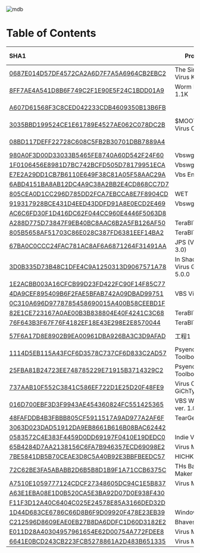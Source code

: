 ![mdb](https://user-images.githubusercontent.com/6315083/192282485-b77f3080-0b6b-4624-b85e-1c619cc2441a.png)
# Table of Contents
| SHA1 | Product Name | Version Number | Form titles |
| :--- | --- | --- | --- |
| [0687E014D57DF4572CA2A6D7F7A5A6964CB2EBC2](./Reports/0687E014D57DF4572CA2A6D7F7A5A6964CB2EBC2.md) | The Simple WinScript Virus Kit | 1.01.0011 | The Simple WinScript Virus Kit v. 1.1k |
| [8FF7AE4A541D8B6F749C2F1E90E5F24C1BDD01A9](./Reports/8FF7AE4A541D8B6F749C2F1E90E5F24C1BDD01A9.md) | Worm Irc Script Kit 1.1K | 1.01.0011 | [WISK] Worm Irc Script Kit 1.1k  |
| [A607D61568F3C8CED042233CDB4609350B13B6FB](./Reports/A607D61568F3C8CED042233CDB4609350B13B6FB.md) |  |  | Senna Spy Internet Worm Generator 2000 Version 1.00 |
| [3035BBD199524CE1E61789E4527AE062C078DC2B](./Reports/3035BBD199524CE1E61789E4527AE062C078DC2B.md) | $MOOTHiE's Macro Virus Creator Ver. 1.0 | 1.00 |  $MOOTHiE's Macro Virus Creator 2000 Ver. 1.0 |
| [08BD117DEFF22728C608C5FB2B30701DBB7889A4](./Reports/08BD117DEFF22728C608C5FB2B30701DBB7889A4.md) |  |  | Senna Spy Internet Worm Generator 2000 - 2.0 |
| [980A0F3D00D33033B5465FE8740A60D542F24F60](./Reports/980A0F3D00D33033B5465FE8740A60D542F24F60.md) | Vbswg 2 | 2.00 | Form1 |
| [1F0106456E8981D7BC742BCFD505D78179951ECA](./Reports/1F0106456E8981D7BC742BCFD505D78179951ECA.md) | Vbswg 2 | 2.00 | Form1 |
| [E7E2A29DD1CB7B6110E649F38C81A05F58AAC29A](./Reports/E7E2A29DD1CB7B6110E649F38C81A05F58AAC29A.md) | Vbs Encrypter | 0.00.0001 | Vbs Encrypter 0.01- By [K] |
| [6ABD4151BA8AB12DC4A9C38A2BB2E4CD868CC7D7](./Reports/6ABD4151BA8AB12DC4A9C38A2BB2E4CD868CC7D7.md) |  |  | Úvodní slova, ProgMenu 0.30 |
| [805CEA0D1CC296D785DD2FCA7EBCCA8E7F8904CD](./Reports/805CEA0D1CC296D785DD2FCA7EBCCA8E7F8904CD.md) | WET | 2.00 | The Walrus Encryption Tool (WET) |
| [919317928BCE431D4EED43DDFD91A8E0ECD2E469](./Reports/919317928BCE431D4EED43DDFD91A8E0ECD2E469.md) | Vbswg 2 | 2.00 | Vbswg 2 Beta - By [K] |
| [AC6C6FD30F1D416DC62F044CC960E4446F5063D8](./Reports/AC6C6FD30F1D416DC62F044CC960E4446F5063D8.md) |  |  | p0ke's WormGen 2.0 |
| [A288D775D73847F9EB40BC8AAC6B2A5FB126AF50](./Reports/A288D775D73847F9EB40BC8AAC6B2A5FB126AF50.md) | TeraBIT Virus Maker | 2.08 | TeraBIT Virus Maker 2.8 SE |
| [805B5658AF51703C86E028C387FD6381EEF14BA2](./Reports/805B5658AF51703C86E028C387FD6381EEF14BA2.md) | TeraBIT Virus Maker | 2.08 | Coded in VB 6.0 By m_reza00 |
| [67BA0C0CCC24FAC781AC8AF6A6871264F31491AA](./Reports/67BA0C0CCC24FAC781AC8AF6A6871264F31491AA.md) | JPS (Virus Maker 3.0) | 3.0.0.0 | JPS ( Virus Maker 3.0 ) |
| [3D0B335D73B48C1DFE4C9A1250313D9067571A78](./Reports/3D0B335D73B48C1DFE4C9A1250313D9067571A78.md) | In Shadow Batch Virus Generator - v 5.0.0 | 5.0.0.0 | In Shadow Batch Gen - Agreement |
| [1E2ACBB003A16CFCB99D23FD422FC90F14F85C77](./Reports/1E2ACBB003A16CFCB99D23FD422FC90F14F85C77.md) |  | 1.0.0.0 | Virus maker 2000 |
| [4DA9CEF895409B6F2FAE5BFAB742A09DBAD99751](./Reports/4DA9CEF895409B6F2FAE5BFAB742A09DBAD99751.md) | VBS Virus Maker | 1.00 | Virus Maker 1.0 |
| [0C310A696D9778785458690015A400B58CEEBD1F](./Reports/0C310A696D9778785458690015A400B58CEEBD1F.md) |  | 2.0.1.0 | Virus Matic 2010, Welcome |
| [82E1CE723167A0AE00B3B838804E40F4241C3C68](./Reports/82E1CE723167A0AE00B3B838804E40F4241C3C68.md) | TeraBIT Virus Maker | 3.02 | TeraBIT Virus Maker 3.2 |
| [76F643B3F67F76F4182EF18E43E298E2E8570044](./Reports/76F643B3F67F76F4182EF18E43E298E2E8570044.md) | TeraBIT Virus Maker | 3.01 | TeraBIT Virus Maker 3.1 |
| [57F6A17D8E8902B9EA00961DBA926BA3C3D9AFAD](./Reports/57F6A17D8E8902B9EA00961DBA926BA3C3D9AFAD.md) | 工程1 | 1.00 | ¶¯öèÃâ²éÉ±ASPºóÃÅÉú³ÉÆ÷£¨²âÊÔ°æ£¡£© |
| [1114D5EB115A43FCF6D3578C737CF6D833C2AD57](./Reports/1114D5EB115A43FCF6D3578C737CF6D833C2AD57.md) | Psyence - VBS Worm Toolbox | 1.00.0033 | VBS Worm Toolbox |
| [25FBA81B24723EE748785229E71915B3714329C2](./Reports/25FBA81B24723EE748785229E71915B3714329C2.md) | Psyence - VBS Worm Toolbox | 1.00.0034 | VBS Worm Toolbox |
| [737AAB10F552C3841C586EF722D1E25D20F48FE9](./Reports/737AAB10F552C3841C586EF722D1E25D20F48FE9.md) | Virus Creator 1.3 by GiChTy | 1.00 | Gclt 2.1 mailbomber |
| [016D700EBF3D3F9943AE454360824FC551425365](./Reports/016D700EBF3D3F9943AE454360824FC551425365.md) | VBS Worms Coder ver. 1.00 | 1.00 | Vbs Worms Coder - By J Wallace |
| [48FAFDDB4B3FBBB805CF5911517A9AD977A2AF6F](./Reports/48FAFDDB4B3FBBB805CF5911517A9AD977A2AF6F.md) | TearGen | VBSWG | 1.00 | Form1 |
| [3063D023DAD51912DA9EB8661B616B08BAC62442](./Reports/3063D023DAD51912DA9EB8661B616B08BAC62442.md) |  |  | Indra VBS Worm Construction Kit |
| [0583572C4E383F4459D0DD69197F0410E19DEDC0](./Reports/0583572C4E383F4459D0DD69197F0410E19DEDC0.md) | Indie Virus Maker | 1.1.1.0 | Indie Virus Maker |
| [65B4284D7AA2138156C6FA7B946357ECD69098E2](./Reports/65B4284D7AA2138156C6FA7B946357ECD69098E2.md) | Virus Maker V3.0 | 3.0.0.0 | Caricamento... |
| [7BE5841DB5B70CEAE3D8C5A40B92E3BBFBEEDC57](./Reports/7BE5841DB5B70CEAE3D8C5A40B92E3BBFBEEDC57.md) | HICHKAS | 1.00 |  HIC-HKAS Virus Maker |
| [72C62BE3FA5ABABB2D6B5B8D1B9F1A71CCB6375C](./Reports/72C62BE3FA5ABABB2D6B5B8D1B9F1A71CCB6375C.md) | THs Batch Virus Maker | 1.0.0.0 | Form1 |
| [A7510E1059777124CDCF27348605DC94C1E5B837](./Reports/A7510E1059777124CDCF27348605DC94C1E5B837.md) | Virus Maker | 1.0.0.0 | Virus Maker 3.0 |
| [A63E1EBA08E1D0B520CA5E3BA92D07D0E938F430](./Reports/A63E1EBA08E1D0B520CA5E3BA92D07D0E938F430.md) |  | 3, 3, 0, 0 | DELmE's Batch Virus Maker v 2.0 |
| [F11F3D12A40C6404C025E24578E85A3166DED32D](./Reports/F11F3D12A40C6404C025E24578E85A3166DED32D.md) |  | 1.0.0.0 | Notification, Razor Batch Virus Builder |
| [1D44D683CE6786C66D8B6F9D09920F478E23EB39](./Reports/1D44D683CE6786C66D8B6F9D09920F478E23EB39.md) | WindowsApplication1 | 1.0.0.0 | Virus Mercurio 3.2 |
| [C212596D8609EAE0EB27B8DA6DDFC1D60D3182E2](./Reports/C212596D8609EAE0EB27B8DA6DDFC1D60D3182E2.md) | Bhavesh Virus Maker | 1.0.0.1 | Welcome, Bhavesh Virus Maker |
| [E011D28A40304957961654E62D00754A772FDEE8](./Reports/E011D28A40304957961654E62D00754A772FDEE8.md) | Virus Maker | 0.0.0.0 | Virus Maker |
| [6641E0BCD243CB223FCB5278861A2D483B651335](./Reports/6641E0BCD243CB223FCB5278861A2D483B651335.md) | Virus Maker | 1.0.0.0 | Virus Maker 3.0 |
